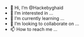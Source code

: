 - 👋 Hi, I’m @Hackebyghaid
- 👀 I’m interested in ...
- 🌱 I’m currently learning ...
- 💞️ I’m looking to collaborate on ...
- 📫 How to reach me ...

<!---
Hackebyghaid/Hackebyghaid is a ✨ special ✨ repository because its `README.md` (this file) appears on your GitHub profile.
You can click the Preview link to take a look at your changes.
--->
